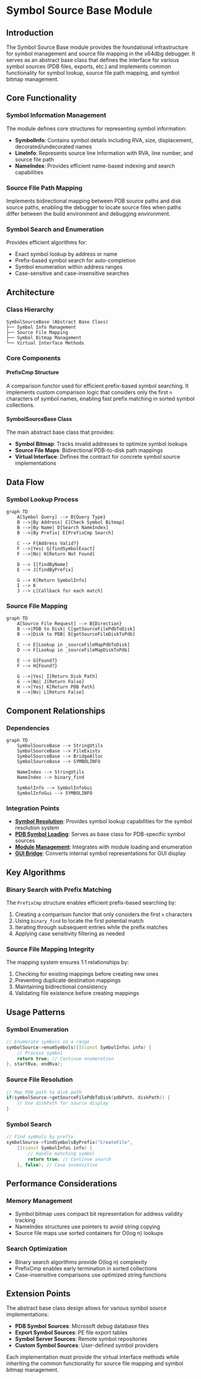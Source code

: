 # Symbol Source Base Module

## Introduction

The Symbol Source Base module provides the foundational infrastructure for symbol management and source file mapping in the x64dbg debugger. It serves as an abstract base class that defines the interface for various symbol sources (PDB files, exports, etc.) and implements common functionality for symbol lookup, source file path mapping, and symbol bitmap management.

## Core Functionality

### Symbol Information Management
The module defines core structures for representing symbol information:
- **SymbolInfo**: Contains symbol details including RVA, size, displacement, decorated/undecorated names
- **LineInfo**: Represents source line information with RVA, line number, and source file path
- **NameIndex**: Provides efficient name-based indexing and search capabilities

### Source File Path Mapping
Implements bidirectional mapping between PDB source paths and disk source paths, enabling the debugger to locate source files when paths differ between the build environment and debugging environment.

### Symbol Search and Enumeration
Provides efficient algorithms for:
- Exact symbol lookup by address or name
- Prefix-based symbol search for auto-completion
- Symbol enumeration within address ranges
- Case-sensitive and case-insensitive searches

## Architecture

### Class Hierarchy
```
SymbolSourceBase (Abstract Base Class)
├── Symbol Info Management
├── Source File Mapping
├── Symbol Bitmap Management
└── Virtual Interface Methods
```

### Core Components

#### PrefixCmp Structure
A comparison functor used for efficient prefix-based symbol searching. It implements custom comparison logic that considers only the first `n` characters of symbol names, enabling fast prefix matching in sorted symbol collections.

#### SymbolSourceBase Class
The main abstract base class that provides:
- **Symbol Bitmap**: Tracks invalid addresses to optimize symbol lookups
- **Source File Maps**: Bidirectional PDB-to-disk path mappings
- **Virtual Interface**: Defines the contract for concrete symbol source implementations

## Data Flow

### Symbol Lookup Process
```mermaid
graph TD
    A[Symbol Query] --> B{Query Type}
    B -->|By Address| C[Check Symbol Bitmap]
    B -->|By Name| D[Search NameIndex]
    B -->|By Prefix| E[PrefixCmp Search]
    
    C --> F{Address Valid?}
    F -->|Yes| G[findSymbolExact]
    F -->|No| H[Return Not Found]
    
    D --> I[findByName]
    E --> J[findByPrefix]
    
    G --> K[Return SymbolInfo]
    I --> K
    J --> L[Callback for each match]
```

### Source File Mapping
```mermaid
graph TD
    A[Source File Request] --> B{Direction}
    B -->|PDB to Disk| C[getSourceFilePdbToDisk]
    B -->|Disk to PDB| D[getSourceFileDiskToPdb]
    
    C --> E[Lookup in _sourceFileMapPdbToDisk]
    D --> F[Lookup in _sourceFileMapDiskToPdb]
    
    E --> G{Found?}
    F --> H{Found?}
    
    G -->|Yes| I[Return Disk Path]
    G -->|No| J[Return False]
    H -->|Yes| K[Return PDB Path]
    H -->|No| L[Return False]
```

## Component Relationships

### Dependencies
```mermaid
graph TD
    SymbolSourceBase --> StringUtils
    SymbolSourceBase --> FileExists
    SymbolSourceBase --> BridgeAlloc
    SymbolSourceBase --> SYMBOLINFO
    
    NameIndex --> StringUtils
    NameIndex --> binary_find
    
    SymbolInfo --> SymbolInfoGui
    SymbolInfoGui --> SYMBOLINFO
```

### Integration Points
- **[Symbol Resolution](Symbol%20Resolution.md)**: Provides symbol lookup capabilities for the symbol resolution system
- **[PDB Symbol Loading](PDB%20Symbol%20Loading.md)**: Serves as base class for PDB-specific symbol sources
- **[Module Management](Module%20Management.md)**: Integrates with module loading and enumeration
- **[GUI Bridge](GUI%20Bridge.md)**: Converts internal symbol representations for GUI display

## Key Algorithms

### Binary Search with Prefix Matching
The `PrefixCmp` structure enables efficient prefix-based searching by:
1. Creating a comparison functor that only considers the first `n` characters
2. Using `binary_find` to locate the first potential match
3. Iterating through subsequent entries while the prefix matches
4. Applying case sensitivity filtering as needed

### Source File Mapping Integrity
The mapping system ensures 1:1 relationships by:
1. Checking for existing mappings before creating new ones
2. Preventing duplicate destination mappings
3. Maintaining bidirectional consistency
4. Validating file existence before creating mappings

## Usage Patterns

### Symbol Enumeration
```cpp
// Enumerate symbols in a range
symbolSource->enumSymbols([](const SymbolInfo& info) {
    // Process symbol
    return true; // Continue enumeration
}, startRva, endRva);
```

### Source File Resolution
```cpp
// Map PDB path to disk path
if(symbolSource->getSourceFilePdbToDisk(pdbPath, diskPath)) {
    // Use diskPath for source display
}
```

### Symbol Search
```cpp
// Find symbols by prefix
symbolSource->findSymbolsByPrefix("CreateFile", 
    [](const SymbolInfo& info) {
        // Handle matching symbol
        return true; // Continue search
    }, false); // Case insensitive
```

## Performance Considerations

### Memory Management
- Symbol bitmap uses compact bit representation for address validity tracking
- NameIndex structures use pointers to avoid string copying
- Source file maps use sorted containers for O(log n) lookups

### Search Optimization
- Binary search algorithms provide O(log n) complexity
- PrefixCmp enables early termination in sorted collections
- Case-insensitive comparisons use optimized string functions

## Extension Points

The abstract base class design allows for various symbol source implementations:
- **PDB Symbol Sources**: Microsoft debug database files
- **Export Symbol Sources**: PE file export tables
- **Symbol Server Sources**: Remote symbol repositories
- **Custom Symbol Sources**: User-defined symbol providers

Each implementation must provide the virtual interface methods while inheriting the common functionality for source file mapping and symbol bitmap management.